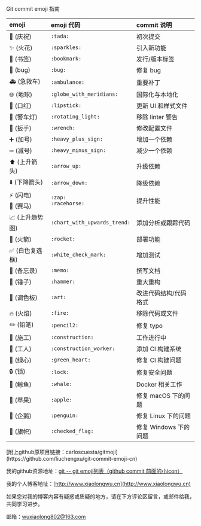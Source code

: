 Git commit emoji 指南
<table>
<thead>
<tr>
<th align="left">emoji</th>
<th align="left">emoji 代码</th>
<th align="left">commit 说明</th>
</tr>
</thead>
<tbody>
<tr>
<td align="left"><g-emoji class="g-emoji" alias="tada" fallback-src="https://github.githubassets.com/images/icons/emoji/unicode/1f389.png">🎉</g-emoji> (庆祝)</td>
<td align="left"><code>:tada:</code></td>
<td align="left">初次提交</td>
</tr>
<tr>
<td align="left"><g-emoji class="g-emoji" alias="sparkles" fallback-src="https://github.githubassets.com/images/icons/emoji/unicode/2728.png">✨</g-emoji> (火花)</td>
<td align="left"><code>:sparkles:</code></td>
<td align="left">引入新功能</td>
</tr>
<tr>
<td align="left"><g-emoji class="g-emoji" alias="bookmark" fallback-src="https://github.githubassets.com/images/icons/emoji/unicode/1f516.png">🔖</g-emoji> (书签)</td>
<td align="left"><code>:bookmark:</code></td>
<td align="left">发行/版本标签</td>
</tr>
<tr>
<td align="left"><g-emoji class="g-emoji" alias="bug" fallback-src="https://github.githubassets.com/images/icons/emoji/unicode/1f41b.png">🐛</g-emoji> (bug)</td>
<td align="left"><code>:bug:</code></td>
<td align="left">修复 bug</td>
</tr>
<tr>
<td align="left"><g-emoji class="g-emoji" alias="ambulance" fallback-src="https://github.githubassets.com/images/icons/emoji/unicode/1f691.png">🚑</g-emoji> (急救车)</td>
<td align="left"><code>:ambulance:</code></td>
<td align="left">重要补丁</td>
</tr>
<tr>
<td align="left"><g-emoji class="g-emoji" alias="globe_with_meridians" fallback-src="https://github.githubassets.com/images/icons/emoji/unicode/1f310.png">🌐</g-emoji> (地球)</td>
<td align="left"><code>:globe_with_meridians:</code></td>
<td align="left">国际化与本地化</td>
</tr>
<tr>
<td align="left"><g-emoji class="g-emoji" alias="lipstick" fallback-src="https://github.githubassets.com/images/icons/emoji/unicode/1f484.png">💄</g-emoji> (口红)</td>
<td align="left"><code>:lipstick:</code></td>
<td align="left">更新 UI 和样式文件</td>
</tr>
<tr>
<td align="left"><g-emoji class="g-emoji" alias="rotating_light" fallback-src="https://github.githubassets.com/images/icons/emoji/unicode/1f6a8.png">🚨</g-emoji> (警车灯)</td>
<td align="left"><code>:rotating_light:</code></td>
<td align="left">移除 linter 警告</td>
</tr>
<tr>
<td align="left"><g-emoji class="g-emoji" alias="wrench" fallback-src="https://github.githubassets.com/images/icons/emoji/unicode/1f527.png">🔧</g-emoji> (扳手)</td>
<td align="left"><code>:wrench:</code></td>
<td align="left">修改配置文件</td>
</tr>
<tr>
<td align="left"><g-emoji class="g-emoji" alias="heavy_plus_sign" fallback-src="https://github.githubassets.com/images/icons/emoji/unicode/2795.png">➕</g-emoji> (加号)</td>
<td align="left"><code>:heavy_plus_sign:</code></td>
<td align="left">增加一个依赖</td>
</tr>
<tr>
<td align="left"><g-emoji class="g-emoji" alias="heavy_minus_sign" fallback-src="https://github.githubassets.com/images/icons/emoji/unicode/2796.png">➖</g-emoji> (减号)</td>
<td align="left"><code>:heavy_minus_sign:</code></td>
<td align="left">减少一个依赖</td>
</tr>
<tr>
<td align="left"><g-emoji class="g-emoji" alias="arrow_up" fallback-src="https://github.githubassets.com/images/icons/emoji/unicode/2b06.png">⬆️</g-emoji> (上升箭头)</td>
<td align="left"><code>:arrow_up:</code></td>
<td align="left">升级依赖</td>
</tr>
<tr>
<td align="left"><g-emoji class="g-emoji" alias="arrow_down" fallback-src="https://github.githubassets.com/images/icons/emoji/unicode/2b07.png">⬇️</g-emoji> (下降箭头)</td>
<td align="left"><code>:arrow_down:</code></td>
<td align="left">降级依赖</td>
</tr>
<tr>
<td align="left"><g-emoji class="g-emoji" alias="zap" fallback-src="https://github.githubassets.com/images/icons/emoji/unicode/26a1.png">⚡️</g-emoji> (闪电)<br><g-emoji class="g-emoji" alias="racehorse" fallback-src="https://github.githubassets.com/images/icons/emoji/unicode/1f40e.png">🐎</g-emoji> (赛马)</td>
<td align="left"><code>:zap:</code><br><code>:racehorse:</code></td>
<td align="left">提升性能</td>
</tr>
<tr>
<td align="left"><g-emoji class="g-emoji" alias="chart_with_upwards_trend" fallback-src="https://github.githubassets.com/images/icons/emoji/unicode/1f4c8.png">📈</g-emoji> (上升趋势图)</td>
<td align="left"><code>:chart_with_upwards_trend:</code></td>
<td align="left">添加分析或跟踪代码</td>
</tr>
<tr>
<td align="left"><g-emoji class="g-emoji" alias="rocket" fallback-src="https://github.githubassets.com/images/icons/emoji/unicode/1f680.png">🚀</g-emoji> (火箭)</td>
<td align="left"><code>:rocket:</code></td>
<td align="left">部署功能</td>
</tr>
<tr>
<td align="left"><g-emoji class="g-emoji" alias="white_check_mark" fallback-src="https://github.githubassets.com/images/icons/emoji/unicode/2705.png">✅</g-emoji> (白色复选框)</td>
<td align="left"><code>:white_check_mark:</code></td>
<td align="left">增加测试</td>
</tr>
<tr>
<td align="left"><g-emoji class="g-emoji" alias="memo" fallback-src="https://github.githubassets.com/images/icons/emoji/unicode/1f4dd.png">📝</g-emoji> (备忘录)</td>
<td align="left"><code>:memo:</code></td>
<td align="left">撰写文档</td>
</tr>
<tr>
<td align="left"><g-emoji class="g-emoji" alias="hammer" fallback-src="https://github.githubassets.com/images/icons/emoji/unicode/1f528.png">🔨</g-emoji> (锤子)</td>
<td align="left"><code>:hammer:</code></td>
<td align="left">重大重构</td>
</tr>
<tr>
<td align="left"><g-emoji class="g-emoji" alias="art" fallback-src="https://github.githubassets.com/images/icons/emoji/unicode/1f3a8.png">🎨</g-emoji> (调色板)</td>
<td align="left"><code>:art:</code></td>
<td align="left">改进代码结构/代码格式</td>
</tr>
<tr>
<td align="left"><g-emoji class="g-emoji" alias="fire" fallback-src="https://github.githubassets.com/images/icons/emoji/unicode/1f525.png">🔥</g-emoji> (火焰)</td>
<td align="left"><code>:fire:</code></td>
<td align="left">移除代码或文件</td>
</tr>
<tr>
<td align="left"><g-emoji class="g-emoji" alias="pencil2" fallback-src="https://github.githubassets.com/images/icons/emoji/unicode/270f.png">✏️</g-emoji> (铅笔)</td>
<td align="left"><code>:pencil2:</code></td>
<td align="left">修复 typo</td>
</tr>
<tr>
<td align="left"><g-emoji class="g-emoji" alias="construction" fallback-src="https://github.githubassets.com/images/icons/emoji/unicode/1f6a7.png">🚧</g-emoji> (施工)</td>
<td align="left"><code>:construction:</code></td>
<td align="left">工作进行中</td>
</tr>
<tr>
<td align="left"><g-emoji class="g-emoji" alias="construction_worker_man" fallback-src="https://github.githubassets.com/images/icons/emoji/unicode/1f477.png">👷</g-emoji> (工人)</td>
<td align="left"><code>:construction_worker:</code></td>
<td align="left">添加 CI 构建系统</td>
</tr>
<tr>
<td align="left"><g-emoji class="g-emoji" alias="green_heart" fallback-src="https://github.githubassets.com/images/icons/emoji/unicode/1f49a.png">💚</g-emoji> (绿心)</td>
<td align="left"><code>:green_heart:</code></td>
<td align="left">修复 CI 构建问题</td>
</tr>
<tr>
<td align="left"><g-emoji class="g-emoji" alias="lock" fallback-src="https://github.githubassets.com/images/icons/emoji/unicode/1f512.png">🔒</g-emoji> (锁)</td>
<td align="left"><code>:lock:</code></td>
<td align="left">修复安全问题</td>
</tr>
<tr>
<td align="left"><g-emoji class="g-emoji" alias="whale" fallback-src="https://github.githubassets.com/images/icons/emoji/unicode/1f433.png">🐳</g-emoji> (鲸鱼)</td>
<td align="left"><code>:whale:</code></td>
<td align="left">Docker 相关工作</td>
</tr>
<tr>
<td align="left"><g-emoji class="g-emoji" alias="apple" fallback-src="https://github.githubassets.com/images/icons/emoji/unicode/1f34e.png">🍎</g-emoji> (苹果)</td>
<td align="left"><code>:apple:</code></td>
<td align="left">修复 macOS 下的问题</td>
</tr>
<tr>
<td align="left"><g-emoji class="g-emoji" alias="penguin" fallback-src="https://github.githubassets.com/images/icons/emoji/unicode/1f427.png">🐧</g-emoji> (企鹅)</td>
<td align="left"><code>:penguin:</code></td>
<td align="left">修复 Linux 下的问题</td>
</tr>
<tr>
<td align="left"><g-emoji class="g-emoji" alias="checkered_flag" fallback-src="https://github.githubassets.com/images/icons/emoji/unicode/1f3c1.png">🏁</g-emoji> (旗帜)</td>
<td align="left"><code>:checked_flag:</code></td>
<td align="left">修复 Windows 下的问题</td>
</tr>
</tbody>
</table>
 [附上github原项目链接：carloscuesta/gitmoji](https://github.com/liuchengxu/git-commit-emoji-cn)

我的github资源地址：[git -- git emoji列表（github commit 前面的小icon）]()

我的个人博客地址：[http://www.xiaolongwu.cn](http://www.xiaolongwu.cn)

如果您对我的博客内容有疑惑或质疑的地方，请在下方评论区留言，或邮件给我，共同学习进步。

邮箱：wuxiaolong802@163.com
